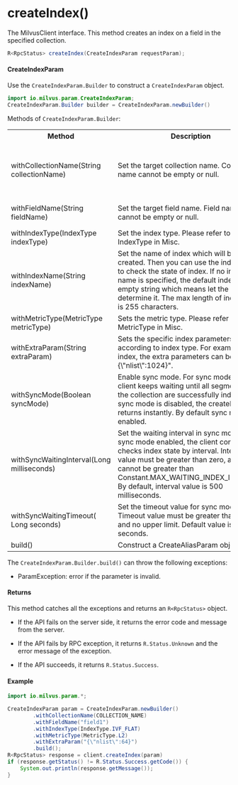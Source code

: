 # createIndex()

The MilvusClient interface. This method creates an index on a field in the specified collection.

```java
R<RpcStatus> createIndex(CreateIndexParam requestParam);
```

#### CreateIndexParam

Use the `CreateIndexParam.Builder` to construct a `CreateIndexParam` object.

```java
import io.milvus.param.CreateIndexParam;
CreateIndexParam.Builder builder = CreateIndexParam.newBuilder()
```

Methods of `CreateIndexParam.Builder`:

<table>
    <tr>
        <th>Method</th>
        <th>Description</th>
        <th>Parameters</th>
    </tr>
    <tr>
        <td>withCollectionName(String collectionName)</td>
        <td>Set the target collection name. Collection name cannot be empty or null.</td>
        <td>collectionName: The name of the target collection to create an index for.</td>
    </tr>
    <tr>
        <td>withFieldName(String fieldName)</td>
        <td>Set the target field name. Field name cannot be empty or null.</td>
        <td>fieldName: The target field name</td>
    </tr>
    <tr>
        <td>withIndexType(IndexType indexType)</td>
        <td>Set the index type. Please refer to IndexType in Misc.</td>
        <td>indexType: The index type</td>
    </tr>
    <tr>
        <td>withIndexName(String indexName)</td>
        <td>Set the name of index which will be created. Then you can use the index name to check the state of index. If no index name is specified, the default index name is empty string which means let the server determine it. The max length of index name is 255 characters.</td>
        <td>indexName: The name of the index</td>
    </tr>
    <tr>
        <td>withMetricType(MetricType metricType)</td>
        <td>Sets the metric type. Please refer to MetricType in Misc.</td>
        <td>metricType: The metric type</td>
    </tr>
    <tr>
        <td>withExtraParam(String extraParam)</td>
        <td>Sets the specific index parameters according to index type. For example, IVF index, the extra parameters can be "{\"nlist\":1024}".</td>
        <td>extraParam: Extra parameters in JSON format</td>
    </tr>
    <tr>
        <td>withSyncMode(Boolean syncMode)</td>
        <td>Enable sync mode. For sync mode, the client keeps waiting until all segments of the collection are successfully indexed. If sync mode is disabled, the createIndex() returns instantly. By default sync mode is enabled.</td>
        <td>syncMode: true is sync mode</td>
    </tr>
    <tr>
        <td>withSyncWaitingInterval(Long milliseconds)</td>
        <td>Set the waiting interval in sync mode. With sync mode enabled, the client constantly checks index state by interval. Interval value must be greater than zero, and cannot be greater than Constant.MAX_WAITING_INDEX_INTERVAL. By default, interval value is 500 milliseconds.</td>
        <td>milliseconds: Sync mode interval value(unit: millisecond)</td>
    </tr>
    <tr>
        <td>withSyncWaitingTimeout( Long seconds)</td>
        <td>Set the timeout value for sync mode. Timeout value must be greater than zero and no upper limit. Default value is 600 seconds.</td>
        <td>seconds: Sync mode timeout value(unit: second)</td>
    </tr>
    <tr>
        <td>build()</td>
        <td>Construct a CreateAliasParam object.</td>
        <td>N/A</td>
    </tr>
</table>

The `CreateIndexParam.Builder.build()` can throw the following exceptions:

- ParamException: error if the parameter is invalid.

#### Returns

This method catches all the exceptions and returns an `R<RpcStatus>` object.

- If the API fails on the server side, it returns the error code and message from the server.

- If the API fails by RPC exception, it returns `R.Status.Unknown` and the error message of the exception.

- If the API succeeds, it returns `R.Status.Success`.

#### Example

```java
import io.milvus.param.*;

CreateIndexParam param = CreateIndexParam.newBuilder()
        .withCollectionName(COLLECTION_NAME)
        .withFieldName("field1")
        .withIndexType(IndexType.IVF_FLAT)
        .withMetricType(MetricType.L2)
        .withExtraParam("{\"nlist\":64}")
        .build();
R<RpcStatus> response = client.createIndex(param)
if (response.getStatus() != R.Status.Success.getCode()) {
    System.out.println(response.getMessage());
}
```
